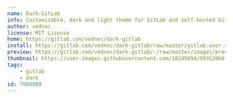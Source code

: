 ```yaml
---
name: Dark-GitLab
info: Customizable, dark and light theme for GitLab and self-hosted GitLab instances.
author: vednoc
license: MIT License
home: https://gitlab.com/vednoc/dark-gitlab
install: https://gitlab.com/vednoc/dark-gitlab/raw/master/gitlab.user.styl
preview: https://gitlab.com/vednoc/dark-gitlab/-/raw/master/images/preview.png
thumbnail: https://user-images.githubusercontent.com/18245694/99352060-3d1c2600-28a2-11eb-8ab8-b22aea43f330.png
tags:
    - gitlab
    - dark
id: 7904989
---
```

